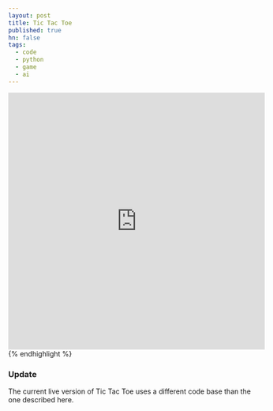 ```yaml
---
layout: post
title: Tic Tac Toe
published: true
hn: false
tags:
  - code
  - python
  - game
  - ai
---
```


<iframe src="http://tic.anigmo.org/tic" width="520px" height="520px" frameBorder="0" />

### An Introduction to Artificial Intelligence ###

## What is Tic Tac Toe? ##

Tic Tac Toe is simply an awesome game. (Although I do have to say that I really think its original name - **noughts and crosses** - is a whole lot cooler). It is simple and easy to play wherever you are. The success of this simple but yet intriguing game is quite staggering and therefore even some  [mathematicians](http://mathworld.wolfram.com/Tic-Tac-Toe.html) had a peek at it. Who knew that those 4 lines that people draw on a piece of paper would gather such an attention?

There is some debate on where this game originated; theories are ranging from ancient Egypt to the Roman Empire. Luckily the guy decided not to patent it.

### The Stats ###

One could assume that there are `9!` different possible game states for Tic Tac Toe. After there would be a winner, players would stop playing so we have to discard those states. Instead of the full `9! = 362,880` states we therefore only have 255,168 possible [game states](http://en.wikipedia.org/wiki/Game_complexity#Example:_tic-tac-toe).

- 131,184 (1st player)
- 77,904 (2nd player)
- 46,080 (tie)

This might seem like a lot but for a Computer this is a joke.
If we assume symmetries (discarding states already present by rotations or reflections) this changes to just about [26,830 possibilitiess](http://www.mathrec.org/old/2002jan/solutions.html).

There are 138 terminal positions after assuming symmetries.

- 91 (player 1)
- 44 (player 2)
- 3 (tie)

## A little bit of Game Theory ##

Mathematics has a really interesting branch called **Game Theory**. Game Theory is defined as the study of "strategic decision making". It even plays a very important role in economics, since that too is often about making different decisions. Some of you might have seen the movie [A Beautiful Mind](http://www.imdb.com/title/tt0268978/) about the Life of the schizophrenic [John Nash](http://www.nobelprize.org/nobel_prizes/economics/laureates/1994/nash-autobio.html) who ended up winning a Noble Prize regarding his work in the field of Game Theory.

### So how is this important for Tic Tac Toe? ###

Tic Tac Toe is something called a zero-sum game. A game where the outcome always sums up to zero in the end. Furthermore this is a perfect information game where the game state is completely open to you. You know everything about it, no hidden cards or anything like that. Therefore you can play perfectly since no luck or unknown variables are involved. (Playing perfectly doesn't mean you will win). For this purpose this means there will always be a tie.

## Perfect Play ##

To develop an AI for Tic Tac Toe it has to be able to decide what to do next. It has to know how to play perfectly. We don't want the computer to just play randomly after all do we?

<img src="http://imgs.xkcd.com/comics/tic_tac_toe.png" alt="">

*[The famous Tic Tac Toe xkcd. (#832)](http://xkcd.com/832/)*

## Artificial Intelligence 101 ##

### What would a human do? ###

When every single one of us plays Tic Tac Toe it is easy to say what goes on in our minds:

**We look at the board and try to predict the future. We try to find the move that will be best for us and worst for our opponent.**

Essentially the computer does the exact same thing. It has one important advantage though it can see further into the future (given enough computing power). We could make the computer look far enough so it could see every possible move. This is how the computer can play perfectly and this is how many AI's related to abstract games (chess, connect four, …) are implemented. If the games are too complex the computer might not be able to compute everything, but we don't have to worry about that yet.

### The Setup ###

First of all we need to represent the current game state.
I created a simple python class for this purpose. It basically follows the following function outline:

- `show()`: shows the board
- `available_moves()`: all empty spaces
- `availbale_combos()`: all the spaces not taken by the opponent
- `complete()`: is the game over
- `winner()`: is there a winner
- `get_squares(player)`: all squares of a player
- `make_move(position, player)`: place a mark on the board
- `get_enemy(player)`: get the opponent player marker

{% highlight python tabsize=2 %}
class Tic(object):
    winning_combos = (
        [0, 1, 2], [3, 4, 5], [6, 7, 8],
        [0, 3, 6], [1, 4, 7], [2, 5, 8],
        [0, 4, 8], [2, 4, 6])

    winners = ('X-win', 'Draw', 'O-win')

    def __init__(self, squares=[]):
        if len(squares) == 0:
            self.squares = [None for i in range(9)]
        else:
            self.squares = squares

    def show(self):
        for element in [self.squares[i:i + 3] for i in range(0, len(self.squares), 3)]:
            print element

    def available_moves(self):
        return [k for k, v in enumerate(self.squares) if v is None]

    def available_combos(self, player):
        return self.available_moves() + self.get_squares(player)

    def complete(self):
        if None not in [v for v in self.squares]:
            return True
        if self.winner() != None:
            return True
        return False

    def X_won(self):
        return self.winner() == 'X'

    def O_won(self):
        return self.winner() == 'O'

    def tied(self):
        return self.complete() == True and self.winner() is None

    def winner(self):
        for player in ('X', 'O'):
            positions = self.get_squares(player)
            for combo in self.winning_combos:
                win = True
                for pos in combo:
                    if pos not in positions:
                        win = False
                if win:
                    return player
        return None

    def get_squares(self, player):
        return [k for k, v in enumerate(self.squares) if v == player]

    def make_move(self, position, player):
        self.squares[position] = player

def get_enemy(player):
    if player == 'X':
        return 'O'
    return 'X'
{% endhighlight %}

### The Algorithm ###

So here comes what this whole article is all about. Creating an algorithm that is perfect and will never loose. This algorithm will walk through all the different game states and look into the future. We have to carefully craft it so it always selects the best move.

#### Minimax ####

The Minimax algorithm follows a simple rule:

> Minimizing the possible loss in a worst case scenario.

Or in everyday language: making the best next move.
This algorithm is especially helpful in zero-sum games like Tic Tac Toe.

Minimax basically recursively steps through all the steps. Each of the states that is being traversed is going to receive a value based on how good or bad this state is for the player. In case of Tic Tac Toe there aren't many possibilities so we can just iterate through all the possibility and see whether a chain of steps lead to a win, a tie or a loss of the player. All the different states are going to be the nodes in our game tree.

{% highlight python tabsize=2 %}
def minimax(node, player):
  if node.complete():
    if node.X_won():
      return -1
    elif node.tied():
      return 0
    elif node.O_won():
      return 1
		best = None
  for move in node.available_moves():
    node.make_move(move, player)
    val = self.minimax(node, get_enemy(player), alpha, beta)
    node.make_move(move, None)
  	if player == 'O':
  		if val > best:
  			best = val
  	else:
  		if val < best:
  			best = val
  	return best
{% endhighlight %}

The idea is pretty simple. The algorithm evaluates the current position and processes it step by step:

1. Check if the node is completed. If yes, return the winner.
2. Recursively call minimax with all possible moves.
3. If it is the computer's turn return the highest result, otherwise the lowest.

And that is all there is to it. The Minimax algorithm is one of the most straightforward algorithm and sometimes it is implemented in two different functions. One of these would do the minimizing and the other one would do the maximizing.

#### Alpha-Beta Pruning ####

Alpha-Beta Pruning is a simple but significant expansion of the minimax algorithm that can sometimes drastically improve performance. This might not be a big problem with Tic Tac Toe cause of the small search-space but I will dive into it anyway since this is a easy example.

The basic idea behind both algorithms is the same. The game states are being recursively iterated and the best state is found. The Advantage is that branches of the search tree can be eliminated and valuable computing power could be saved. The algorithm will focus on the *better* parts of the tree. If one move is worse than a previous one the algorithm is going to simply break. Therefore there need to be two variables that keep constant track of the upper and lower cutoff limits: Alpha and Beta in this case.

{% highlight python tabsize=2 %}
def alphabeta(node, player, alpha, beta):
  if node.complete():
    if node.X_won():
        return -1
    elif node.tied():
        return 0
    elif node.O_won():
        return 1
  for move in node.available_moves():
      node.make_move(move, player)
      val = self.alphabeta(node, get_enemy(player), alpha, beta)
      node.make_move(move, None)
      if player == 'O':
          if val > alpha:
              alpha = val
          if alpha >= beta:
             return beta
      else:
          if val < beta:
              beta = val
          if beta <= alpha:
              return alpha
  if player == 'O':
      return alpha
  else:
      return beta
{% endhighlight %}

### The Wrapper ###

Both of the algorithms mentioned above will return a score associated with that position. What we need now is a wrapper function that calls our algorithm for different position and chooses the best one accordingly.

{% highlight python %}
import random

...

def determine(board, player):
    a = -2
    choices = []
    if len(board.available_moves()) == 9:
        return 4
    for move in board.available_moves():
        board.make_move(move, player)
        val = board.alphabeta(board, get_enemy(player), -2, 2)
        board.make_move(move, None)
        print "move:", move + 1, "causes:", board.winners[val + 1]
        if val > a:
            a = val
            choices = [move]
        elif val == a:
            choices.append(move)
    return random.choice(choices)
{% endhighlight %}

This function looks almost identical to the algorithm itself. It's purpose is similar. It iterates through the different possible moves and keeps track of the best move. In the end it will return that move since it is an optimal move for the computer to play.

## The Website ##

After finishing all of the game logic and the artificial intelligence I decided to create a little website for the game.
It runs on [Flask](http://flask.pocoo.org) and simply makes an Ajax requests to the server to determine the next move.
I made some minor additions to save moves that were already calculated so that it doesn't crash when too many people play at the same time. I embedded it at the top of this post if you wanna give it a shot, otherwise check out the site: [tic.cwoebker.com](http://tic.cwoebker.com)

## The Result ##

### Open Source ###

The complete code to this project will be hosted up on [Github](http://github.com/cwoebker) soon.

For now this is the complete python file I ended up with:

{% highlight python %}
#!/usr/bin/env python

import random


class Tic(object):
    winning_combos = (
        [0, 1, 2], [3, 4, 5], [6, 7, 8],
        [0, 3, 6], [1, 4, 7], [2, 5, 8],
        [0, 4, 8], [2, 4, 6])

    winners = ('X-win', 'Draw', 'O-win')

    def __init__(self, squares=[]):
        if len(squares) == 0:
            self.squares = [None for i in range(9)]
        else:
            self.squares = squares

    def show(self):
        for element in [self.squares[i:i + 3] for i in range(0, len(self.squares), 3)]:
            print element

    def available_moves(self):
        """what spots are left empty?"""
        return [k for k, v in enumerate(self.squares) if v is None]

    def available_combos(self, player):
        """what combos are available?"""
        return self.available_moves() + self.get_squares(player)

    def complete(self):
        """is the game over?"""
        if None not in [v for v in self.squares]:
            return True
        if self.winner() != None:
            return True
        return False

    def X_won(self):
        return self.winner() == 'X'

    def O_won(self):
        return self.winner() == 'O'

    def tied(self):
        return self.complete() == True and self.winner() is None

    def winner(self):
        for player in ('X', 'O'):
            positions = self.get_squares(player)
            for combo in self.winning_combos:
                win = True
                for pos in combo:
                    if pos not in positions:
                        win = False
                if win:
                    return player
        return None

    def get_squares(self, player):
        """squares that belong to a player"""
        return [k for k, v in enumerate(self.squares) if v == player]

    def make_move(self, position, player):
        """place on square on the board"""
        self.squares[position] = player

    def alphabeta(self, node, player, alpha, beta):
        if node.complete():
            if node.X_won():
                return -1
            elif node.tied():
                return 0
            elif node.O_won():
                return 1
        for move in node.available_moves():
            node.make_move(move, player)
            val = self.alphabeta(node, get_enemy(player), alpha, beta)
            node.make_move(move, None)
            if player == 'O':
                if val > alpha:
                    alpha = val
                if alpha >= beta:
                    return beta
            else:
                if val < beta:
                    beta = val
                if beta <= alpha:
                    return alpha
        if player == 'O':
            return alpha
        else:
            return beta


def determine(board, player):
    a = -2
    choices = []
    if len(board.available_moves()) == 9:
        return 4
    for move in board.available_moves():
        board.make_move(move, player)
        val = board.alphabeta(board, get_enemy(player), -2, 2)
        board.make_move(move, None)
        print "move:", move + 1, "causes:", board.winners[val + 1]
        if val > a:
            a = val
            choices = [move]
        elif val == a:
            choices.append(move)
    return random.choice(choices)


def get_enemy(player):
    if player == 'X':
        return 'O'
    return 'X'

if __name__ == "__main__":
    board = Tic()
    board.show()

    while not board.complete():
        player = 'X'
        player_move = int(raw_input("Next Move: ")) - 1
        if not player_move in board.available_moves():
            continue
        board.make_move(player_move, player)
        board.show()

        if board.complete():
            break
        player = get_enemy(player)
        computer_move = determine(board, player)
        board.make_move(computer_move, player)
        board.show()
    print "winner is", board.winner()
{% endhighlight %}

## Post Scriptum ##

Feel free to `<iframe>` this wherever you want. Make sure to give credit!
Everyone should play some Tic Tac Toe from day to day.

{% highlight html %}
    <iframe src="http://tic.anigmo.org/tic" width="520px" height="520px" frameBorder="0"
    style="display:block;margin-left:auto;margin-right:auto;
    -webkit-border-radius: 8px;-webkit-box-shadow: 0px 0px 5px #555;"></iframe>
{% endhighlight %}

### Update ###

The current live version of Tic Tac Toe uses a different code base than the one described here.

